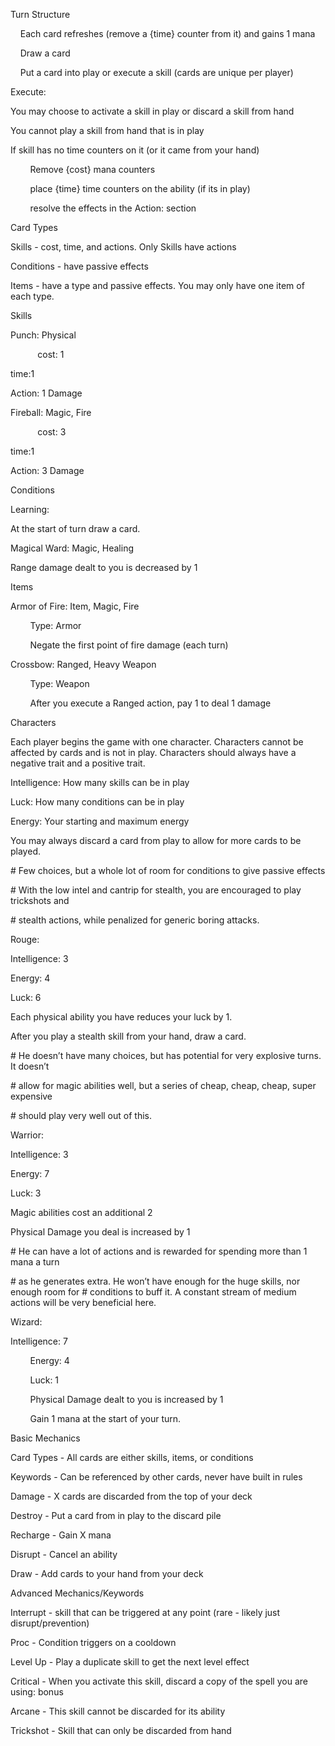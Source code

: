 Turn Structure

    Each card refreshes (remove a {time} counter from it) and gains 1
mana

    Draw a card

    Put a card into play or execute a skill (cards are unique per
player)

Execute:

You may choose to activate a skill in play or discard a skill from hand

You cannot play a skill from hand that is in play

If skill has no time counters on it (or it came from your hand)

        Remove {cost} mana counters

        place {time} time counters on the ability (if its in play)

        resolve the effects in the Action: section

Card Types

Skills - cost, time, and actions. Only Skills have actions

Conditions - have passive effects

Items - have a type and passive effects. You may only have one item of
each type.

Skills

Punch: Physical

           cost: 1

time:1

Action: 1 Damage

Fireball: Magic, Fire

           cost: 3

time:1

Action: 3 Damage

Conditions

Learning:

At the start of turn draw a card.

Magical Ward: Magic, Healing

Range damage dealt to you is decreased by 1

Items

Armor of Fire: Item, Magic, Fire

        Type: Armor

        Negate the first point of fire damage (each turn)

Crossbow: Ranged, Heavy Weapon

        Type: Weapon

        After you execute a Ranged action, pay 1 to deal 1 damage

Characters

Each player begins the game with one character. Characters cannot be
affected by cards and is not in play. Characters should always have a
negative trait and a positive trait.

Intelligence: How many skills can be in play

Luck: How many conditions can be in play

Energy: Your starting and maximum energy

You may always discard a card from play to allow for more cards to be
played.

\# Few choices, but a whole lot of room for conditions to give passive
effects

\# With the low intel and cantrip for stealth, you are encouraged to
play trickshots and

\# stealth actions, while penalized for generic boring attacks.

Rouge:

Intelligence: 3

Energy: 4

Luck: 6

Each physical ability you have reduces your luck by 1.

After you play a stealth skill from your hand, draw a card.

\# He doesn’t have many choices, but has potential for very explosive
turns. It doesn’t

\# allow for magic abilities well, but a series of cheap, cheap, cheap,
super expensive

\# should play very well out of this.

Warrior:

Intelligence: 3

Energy: 7

Luck: 3

Magic abilities cost an additional 2

Physical Damage you deal is increased by 1

\# He can have a lot of actions and is rewarded for spending more than 1
mana a turn

\# as he generates extra. He won’t have enough for the huge skills, nor
enough room for \# conditions to buff it. A constant stream of medium
actions will be very beneficial here.

Wizard:

Intelligence: 7

        Energy: 4

        Luck: 1

        Physical Damage dealt to you is increased by 1

        Gain 1 mana at the start of your turn.

Basic Mechanics

Card Types - All cards are either skills, items, or conditions

Keywords - Can be referenced by other cards, never have built in rules

Damage - X cards are discarded from the top of your deck

Destroy - Put a card from in play to the discard pile

Recharge - Gain X mana

Disrupt - Cancel an ability

Draw - Add cards to your hand from your deck

Advanced Mechanics/Keywords

Interrupt - skill that can be triggered at any point (rare - likely just
disrupt/prevention)  

Proc - Condition triggers on a cooldown

Level Up - Play a duplicate skill to get the next level effect

Critical - When you activate this skill, discard a copy of the spell you
are using: bonus

Arcane - This skill cannot be discarded for its ability

Trickshot - Skill that can only be discarded from hand


